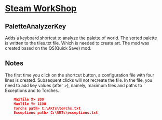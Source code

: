 # [Steam WorkShop](https://steamcommunity.com/sharedfiles/filedetails/?id=2989170867)

## PaletteAnalyzerKey
Adds a keyboard shortcut to analyze the palette of world.
The sorted palette is written to the tiles.txt file. 
Which is needed to create art.
The mod was created based on the QS(Quick Save) mod.
## Notes
The first time you click on the shortcut button, a configuration file with four lines is created. Subsequent clicks will not recreate the file. In the file, you need to add key values (after >), namely, maximum tiles and paths to Exceptions and to Torches.
  ```json
      MaxTile X> 200
      MaxTile Y> 1100
      Torchs path> C:\ARTs\torchs.txt
      Exceptions path> C:\ARTs\exceptions.txt
  ```
